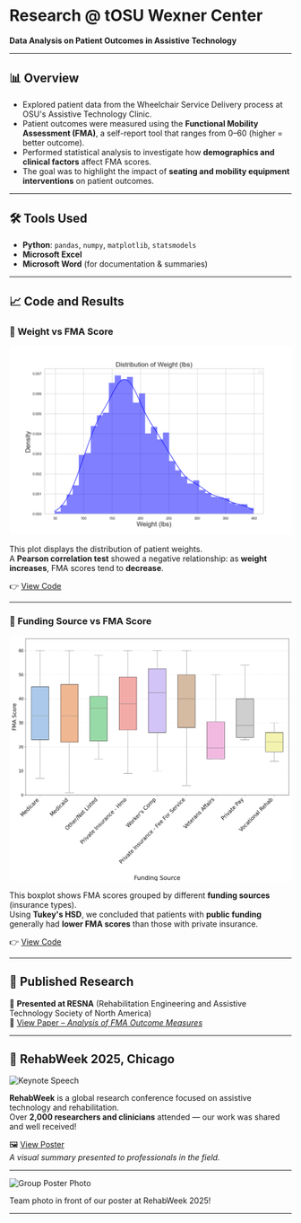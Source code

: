 # Research @ tOSU Wexner Center  
**Data Analysis on Patient Outcomes in Assistive Technology**

---

## 📊 Overview

- Explored patient data from the Wheelchair Service Delivery process at OSU's Assistive Technology Clinic.
- Patient outcomes were measured using the **Functional Mobility Assessment (FMA)**, a self-report tool that ranges from 0–60 (higher = better outcome).
- Performed statistical analysis to investigate how **demographics and clinical factors** affect FMA scores.
- The goal was to highlight the impact of **seating and mobility equipment interventions** on patient outcomes.

---

## 🛠 Tools Used

- **Python**: `pandas`, `numpy`, `matplotlib`, `statsmodels`
- **Microsoft Excel**
- **Microsoft Word** (for documentation & summaries)

---

## 📈 Code and Results

### 🔹 Weight vs FMA Score

![Weight Distribution](weightPosterv2.png)

This plot displays the distribution of patient weights.  
A **Pearson correlation test** showed a negative relationship: as **weight increases**, FMA scores tend to **decrease**.

👉 [View Code](https://github.com/dchavan2192/Research-OSU-Wexner-Center-/blob/main/EmploymentCode.py)

---

### 🔹 Funding Source vs FMA Score

![Funding Source vs FMA](fundingSourceFont23v3.png)

This boxplot shows FMA scores grouped by different **funding sources** (insurance types).  
Using **Tukey's HSD**, we concluded that patients with **public funding** generally had **lower FMA scores** than those with private insurance.

👉 [View Code](https://github.com/dchavan2192/Research-OSU-Wexner-Center-/blob/main/fundingSourceCode.py)

---

## 📄 Published Research

📌 **Presented at RESNA** (Rehabilitation Engineering and Assistive Technology Society of North America)  
📝 [View Paper – *Analysis of FMA Outcome Measures*](https://github.com/dchavan2192/Research-OSU-Wexner-Center-/blob/main/Analysis_of_FMA_outcome_measures.pdf)

---

## 🎤 RehabWeek 2025, Chicago

![Keynote Speech](RehabWeekView.png)

**RehabWeek** is a global research conference focused on assistive technology and rehabilitation.  
Over **2,000 researchers and clinicians** attended — our work was shared and well received!

🖼️ [View Poster](https://github.com/dchavan2192/Research-OSU-Wexner-Center-/blob/main/FMA%20Analysis%20Poster.pdf)  
*A visual summary presented to professionals in the field.*

---

![Group Poster Photo](GroupPosterRehabWeek.png)

Team photo in front of our poster at RehabWeek 2025!

---





